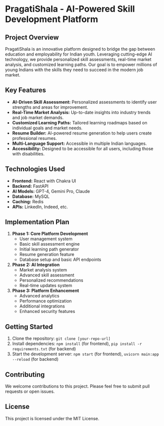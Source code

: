 # PragatiShala - AI-Powered Skill Development Platform

## Project Overview

PragatiShala is an innovative platform designed to bridge the gap between education and employability for Indian youth. Leveraging cutting-edge AI technology, we provide personalized skill assessments, real-time market analysis, and customized learning paths. Our goal is to empower millions of young Indians with the skills they need to succeed in the modern job market.

## Key Features

*   **AI-Driven Skill Assessment:** Personalized assessments to identify user strengths and areas for improvement.
*   **Real-Time Market Analysis:** Up-to-date insights into industry trends and job market demands.
*   **Customized Learning Paths:** Tailored learning roadmaps based on individual goals and market needs.
*   **Resume Builder:** AI-powered resume generation to help users create professional resumes.
*   **Multi-Language Support:** Accessible in multiple Indian languages.
*   **Accessibility:** Designed to be accessible for all users, including those with disabilities.

## Technologies Used

*   **Frontend:** React with Chakra UI
*   **Backend:** FastAPI
*   **AI Models:** GPT-4, Gemini Pro, Claude
*   **Database:** MySQL
*   **Caching:** Redis
*   **APIs:** LinkedIn, Indeed, etc.

## Implementation Plan

1.  **Phase 1: Core Platform Development**
    *   User management system
    *   Basic skill assessment engine
    *   Initial learning path generator
    *   Resume generation feature
    *   Database setup and basic API endpoints
2.  **Phase 2: AI Integration**
    *   Market analysis system
    *   Advanced skill assessment
    *   Personalized recommendations
    *   Real-time updates system
3.  **Phase 3: Platform Enhancement**
    *   Advanced analytics
    *   Performance optimization
    *   Additional integrations
    *   Enhanced security features

## Getting Started

1.  Clone the repository: `git clone [your-repo-url]`
2.  Install dependencies: `npm install` (for frontend), `pip install -r requirements.txt` (for backend)
3.  Start the development server: `npm start` (for frontend), `uvicorn main:app --reload` (for backend)

## Contributing

We welcome contributions to this project. Please feel free to submit pull requests or open issues.

## License

This project is licensed under the MIT License.
